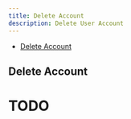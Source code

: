 ```yaml
---
title: Delete Account
description: Delete User Account
---
```


- [Delete Account](#delete-account)

<a name="delete-account"></a>

## Delete Account

# TODO